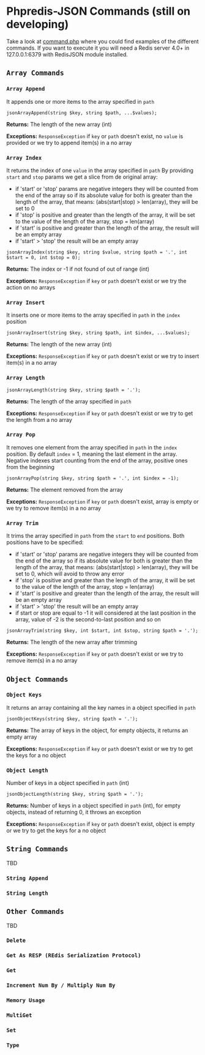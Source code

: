 # Phpredis-JSON Commands (still on developing)
Take a look at [command.php](https://github.com/averias/phpredis-json/blob/master/examples/commands.php) where you could
find examples of the different commands. If you want to execute it you will need a Redis server 4.0+ in 127.0.0.1:6379
with RedisJSON module installed.
 
## `Array Commands`

### `Array Append`
It appends one or more items to the array specified in `path`

`jsonArrayAppend(string $key, string $path, ...$values);`

**Returns:** The length of the new array (int)

**Exceptions:** `ResponseException` if `key` or `path` doesn't exist, no `value` is provided or we try to append 
item(s) in a no array 

### `Array Index`
It returns the index of one `value` in the array specified in `path`
By providing `start` and `stop` params we get a slice from de original array:
- if 'start' or 'stop' params are negative integers they will be counted from the end of the array so if its absolute 
value for both is greater than the length of the array, that means: (abs(start|stop) > len(array), they will be set to 0
- if 'stop' is positive and greater than the length of the array, it will be set to the value of the length of the 
array, stop = len(array)
- if 'start' is positive and greater than the length of the array, the result will be an empty array
- if 'start' > 'stop' the result will be an empty array

`jsonArrayIndex(string $key, string $value, string $path = '.', int $start = 0, int $stop = 0);`

**Returns:** The index or -1 if not found of out of range (int)

**Exceptions:** `ResponseException` if `key` or `path` doesn't exist or we try the action on no arrays 

### `Array Insert`
It inserts one or more items to the array specified in `path` in the `index` position

`jsonArrayInsert(string $key, string $path, int $index, ...$values);`

**Returns:** The length of the new array (int)

**Exceptions:** `ResponseException` if `key` or `path` doesn't exist or we try to insert item(s) in a no array

### `Array Length`

`jsonArrayLength(string $key, string $path = '.');`

**Returns:** The length of the array specified in `path` 

**Exceptions:** `ResponseException` if `key` or `path` doesn't exist or we try to get the length from a no array

### `Array Pop`
It removes one element from the array specified in `path` in the `index` position. By default `index` = 1, meaning the 
last element in the array. Negative indexes start counting from the end of the array, positive ones from the beginning 

`jsonArrayPop(string $key, string $path = '.', int $index = -1);`

**Returns:** The element removed from the array

**Exceptions:** `ResponseException` if `key` or `path` doesn't exist, array is empty or we try to remove item(s) in a 
no array

### `Array Trim`
It trims the array specified in `path` from the `start` to `end` positions. Both positions have to be specified:
- if 'start' or 'stop' params are negative integers they will be counted from the end of the array so if its absolute 
value for both is greater than the length of the array, that means: (abs(start|stop) > len(array), they will be set to 0, 
which will avoid to throw any error
- if 'stop' is positive and greater than the length of the array, it will be set to the value of the length of the array, 
stop = len(array)
- if 'start' is positive and greater than the length of the array, the result will be an empty array
- if 'start' > 'stop' the result will be an empty array
- if start or stop are equal to -1 it will considered at the last position in the array, value of -2 is 
the second-to-last position and so on

`jsonArrayTrim(string $key, int $start, int $stop, string $path = '.');`

**Returns:** The length of the new array after trimming

**Exceptions:** `ResponseException` if `key` or `path` doesn't exist or we try to remove item(s) in a no array

## `Object Commands`

### `Object Keys`
It returns an array containing all the key names in a object specified in `path` 

`jsonObjectKeys(string $key, string $path = '.');`

**Returns:** The array of keys in the object, for empty objects, it returns an empty array

**Exceptions:** `ResponseException` if `key` or `path` doesn't exist or we try to get the keys for a no object

### `Object Length`
Number of keys in a object specified in `path` (int)

`jsonObjectLength(string $key, string $path = '.');`

**Returns:** Number of keys in a object specified in `path` (int), for empty objects, instead of returning 0, 
it throws an exception

**Exceptions:** `ResponseException` if `key` or `path` doesn't exist, object is empty or we try to get the keys for 
a no object

## `String Commands`
TBD
### `String Append`

### `String Length`

## `Other Commands`
TBD
### `Delete`

### `Get As RESP (REdis Serialization Protocol)`

### `Get`

### `Increment Num By / Multiply Num By`

### `Memory Usage`

### `MultiGet`

### `Set`

### `Type`
